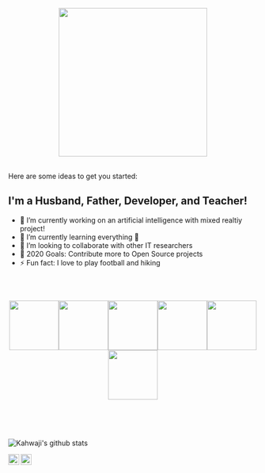 <p align="center">
<img src="https://media.giphy.com/media/h1QmJxwoCr19BtTkGt/giphy.gif" width="300" height="300">
</p>
<br>
Here are some ideas to get you started:


## I'm a Husband, Father, Developer, and Teacher!
- 🔭 I’m currently working on an artificial intelligence with mixed realtiy project!
- 🌱 I’m currently learning everything 🤣
- 👯 I’m looking to collaborate with other IT researchers
- 🥅 2020 Goals: Contribute more to Open Source projects
- ⚡ Fun fact: I love to play football and hiking
<br>
<br>
<p align="center">
  <img src="https://media3.giphy.com/media/ln7z2eWriiQAllfVcn/200w.webp" width="100"><img src="https://i.giphy.com/media/eNAsjO55tPbgaor7ma/200w.webp" width="100"><img src="https://media.giphy.com/media/XEDIHHp3i8bVoEdxd7/200w.webp" width="100"><img src="https://media3.giphy.com/media/kdFc8fubgS31b8DsVu/giphy.webp" width="100"><img src="https://i.giphy.com/media/KzJkzjggfGN5Py6nkT/200.webp" width="100"><img src="https://i.giphy.com/media/IdyAQJVN2kVPNUrojM/200.webp" width="100">
</p>
<br>
<br>
<br>

![Kahwaji's github stats](https://github-readme-stats.vercel.app/api?username=alikahwaji&show_icons=true&theme=nightowl)
<br/>


<a href="https://twitter.com/kahwaji17">
  <img align="left" alt="Ali Kahwaji | Twitter" width="22px" src="https://cdn.jsdelivr.net/npm/simple-icons@v3/icons/twitter.svg" />
</a>
<a href="https://www.linkedin.com/in/ali-kahwaji/">
  <img align="left" alt="Abhishek's LinkdeIN" width="22px" src="https://cdn.jsdelivr.net/npm/simple-icons@v3/icons/linkedin.svg" />
</a>



